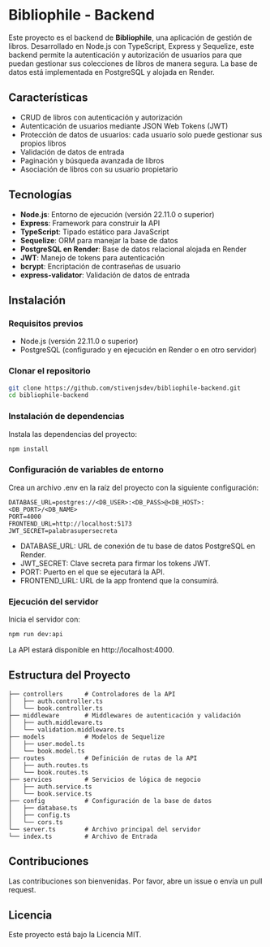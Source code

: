 # Bibliophile - Backend

Este proyecto es el backend de **Bibliophile**, una aplicación de gestión de libros. Desarrollado en Node.js con TypeScript, Express y Sequelize, este backend permite la autenticación y autorización de usuarios para que puedan gestionar sus colecciones de libros de manera segura. La base de datos está implementada en PostgreSQL y alojada en Render.

## Características

- CRUD de libros con autenticación y autorización
- Autenticación de usuarios mediante JSON Web Tokens (JWT)
- Protección de datos de usuarios: cada usuario solo puede gestionar sus propios libros
- Validación de datos de entrada
- Paginación y búsqueda avanzada de libros
- Asociación de libros con su usuario propietario

## Tecnologías

- **Node.js**: Entorno de ejecución (versión 22.11.0 o superior)
- **Express**: Framework para construir la API
- **TypeScript**: Tipado estático para JavaScript
- **Sequelize**: ORM para manejar la base de datos
- **PostgreSQL en Render**: Base de datos relacional alojada en Render
- **JWT**: Manejo de tokens para autenticación
- **bcrypt**: Encriptación de contraseñas de usuario
- **express-validator**: Validación de datos de entrada

## Instalación

### Requisitos previos

- Node.js (versión 22.11.0 o superior)
- PostgreSQL (configurado y en ejecución en Render o en otro servidor)

### Clonar el repositorio

```bash
git clone https://github.com/stivenjsdev/bibliophile-backend.git
cd bibliophile-backend
```

### Instalación de dependencias

Instala las dependencias del proyecto:

```bash
npm install
```

### Configuración de variables de entorno

Crea un archivo .env en la raíz del proyecto con la siguiente configuración:

```plaintext
DATABASE_URL=postgres://<DB_USER>:<DB_PASS>@<DB_HOST>:<DB_PORT>/<DB_NAME>
PORT=4000
FRONTEND_URL=http://localhost:5173
JWT_SECRET=palabrasupersecreta
```
- DATABASE_URL: URL de conexión de tu base de datos PostgreSQL en Render.
- JWT_SECRET: Clave secreta para firmar los tokens JWT.
- PORT: Puerto en el que se ejecutará la API.
- FRONTEND_URL: URL de la app frontend que la consumirá.

### Ejecución del servidor

Inicia el servidor con:

```bash
npm run dev:api
```

La API estará disponible en http://localhost:4000.

## Estructura del Proyecto

```plaintext
├── controllers      # Controladores de la API
│   ├── auth.controller.ts
│   └── book.controller.ts
├── middleware       # Middlewares de autenticación y validación
│   ├── auth.middleware.ts
│   └── validation.middleware.ts
├── models           # Modelos de Sequelize
│   ├── user.model.ts
│   └── book.model.ts
├── routes           # Definición de rutas de la API
│   ├── auth.routes.ts
│   └── book.routes.ts
├── services         # Servicios de lógica de negocio
│   ├── auth.service.ts
│   └── book.service.ts
├── config           # Configuración de la base de datos
│   ├── database.ts
│   ├── config.ts
│   └── cors.ts
└── server.ts        # Archivo principal del servidor
└── index.ts         # Archivo de Entrada
```

## Contribuciones

Las contribuciones son bienvenidas. Por favor, abre un issue o envía un pull request.

## Licencia
Este proyecto está bajo la Licencia MIT.
